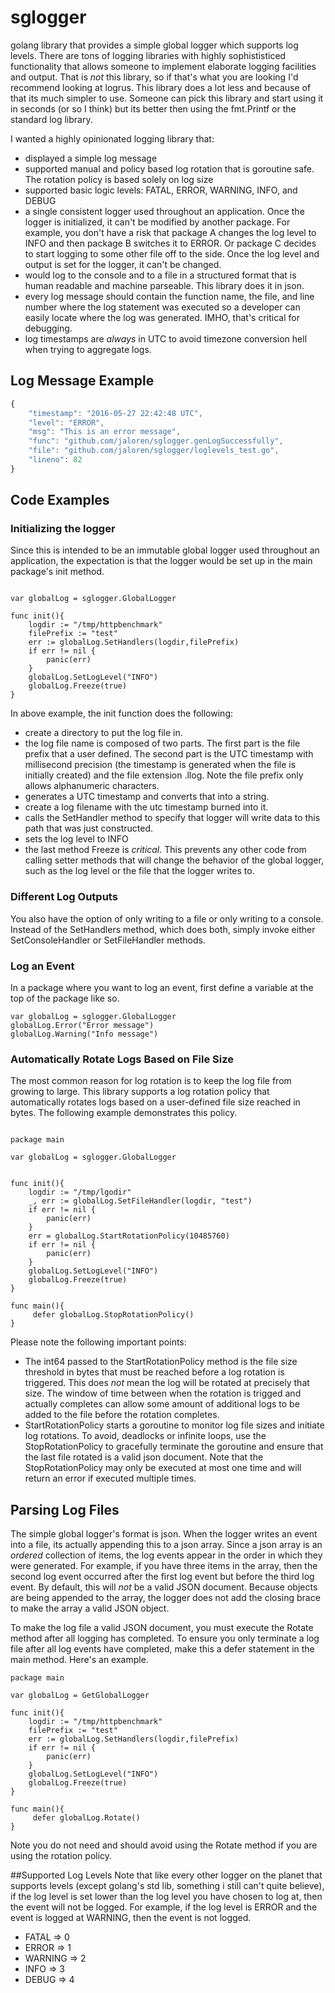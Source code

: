 # sglogger
golang library that provides a simple global logger which supports log levels. There are tons of logging libraries with highly sophististiced functionality that allows someone to implement elaborate logging facilities and output. That is *not* this library, so if that's what you are looking I'd recommend looking at logrus. This library does a lot less and because of that its much simpler to use. Someone can pick this library and start using it in seconds (or so I think) but its better then using the fmt.Printf or the standard log library. 

I wanted a highly opinionated logging library that:
- displayed a simple log message
- supported manual and policy based log rotation that is goroutine safe. The rotation policy is based solely on log size
- supported basic logic levels: FATAL, ERROR, WARNING, INFO, and DEBUG
- a single consistent logger used throughout an application. Once the logger is initialized, it can't be modified by another package. For example, you don't have a risk that package A changes the log level to INFO and then package B switches it to ERROR. Or package C decides to start logging to some other file off to the side. Once the log level and output is set for the logger, it can't be changed.
- would log to the console and to a file in a structured format that is human readable and machine parseable. This library does it in json.
- every log message should contain the function name, the file, and line number where the log statement was executed so a developer can easily locate where the log was generated. IMHO, that's critical for debugging.
- log timestamps are *always* in UTC to avoid timezone conversion hell when trying to aggregate logs.

## Log Message Example

```javascript
{
	"timestamp": "2016-05-27 22:42:48 UTC",
	"level": "ERROR",
	"msg": "This is an error message",
	"func": "github.com/jaloren/sglogger.genLogSuccessfully",
	"file": "github.com/jaloren/sglogger/loglevels_test.go",
	"lineno": 82
}
```

## Code Examples

### Initializing the logger

Since this is intended to be an immutable global logger used throughout an application, the expectation is that the logger would be set up in the main package's init method.

```golang

var globalLog = sglogger.GlobalLogger

func init(){
	logdir := "/tmp/httpbenchmark"
	filePrefix := "test"
	err := globalLog.SetHandlers(logdir,filePrefix)
	if err != nil {
		panic(err)
	}
	globalLog.SetLogLevel("INFO")
	globalLog.Freeze(true)
}
```

In above example, the init function does the following:
- create a directory to put the log file in.
- the log file name is composed of two parts. The first part is the file prefix that a user defined. The second part is the UTC timestamp with millisecond precision (the timestamp is generated when the file is initially created) and the file extension .llog. Note the file prefix only allows alphanumeric characters.
- generates a UTC timestamp and converts that into a string.
- create a log filename with the utc timestamp burned into it.
- calls the SetHandler method to specify that logger will write data to this path that was just constructed.
- sets the log level to INFO
- the last method Freeze is *critical*. This prevents any other code from calling setter methods that will change the behavior of the global logger, such as the log level or the file that the logger writes to.

### Different Log Outputs

You also have the option of only writing to a file or only writing to a console. Instead of the SetHandlers method, which does both, simply invoke either SetConsoleHandler or SetFileHandler methods. 

### Log an Event

In a package where you want to log an event, first define a variable at the top of the package like so.
```golang
var globalLog = sglogger.GlobalLogger
globalLog.Error("Error message")
globalLog.Warning("Info message")
```

### Automatically Rotate Logs Based on File Size
The most common reason for log rotation is to keep the log file from growing to large. This library supports a log rotation policy that automatically rotates logs based on a user-defined file size reached in bytes. The following example demonstrates this policy.
```golang

package main

var globalLog = sglogger.GlobalLogger


func init(){
	logdir := "/tmp/lgodir"
	_, err := globalLog.SetFileHandler(logdir, "test")
	if err != nil {
		panic(err)
	}
	err = globalLog.StartRotationPolicy(10485760)
	if err != nil {
		panic(err)
	}
	globalLog.SetLogLevel("INFO")
	globalLog.Freeze(true)
}

func main(){
     defer globalLog.StopRotationPolicy()
}
```
Please note the following important points:
- The int64 passed to the StartRotationPolicy method is the file size threshold in bytes that must be reached before a log rotation is triggered. This does *not* mean the log will be rotated at precisely that size. The window of time between when the rotation is trigged and actually completes can allow some amount of additional logs to be added to the file before the rotation completes.
- StartRotationPolicy starts a goroutine to monitor log file sizes and initiate log rotations. To avoid, deadlocks or infinite loops, use the StopRotationPolicy to gracefully terminate the goroutine and ensure that the last file rotated is a valid json document. Note that the StopRotationPolicy may only be executed at most one time and will return an error if executed multiple times.


## Parsing Log Files

The simple global logger's format is json. When the logger writes an event into a file, its actually appending this to a json array. Since a json array is an *ordered* collection of items, the log events appear in the order in which they were generated. For example, if you have three items in the array, then the second log event occurred after the first log event but before the third log event. By default, this will *not* be a valid JSON document. Because objects are being appended to the array, the logger does not add the closing brace to make the array a valid JSON object. 

To make the log file a valid JSON document, you must execute the Rotate method after all logging has completed. To ensure you only terminate a log file after all log events have completed, make this a defer statement in the main method. Here's an example.

```golang
package main

var globalLog = GetGlobalLogger

func init(){
	logdir := "/tmp/httpbenchmark"
	filePrefix := "test"
	err := globalLog.SetHandlers(logdir,filePrefix)
	if err != nil {
		panic(err)
	}
	globalLog.SetLogLevel("INFO")
	globalLog.Freeze(true)
}

func main(){
     defer globalLog.Rotate()
}

```

Note you do not need and should avoid using the Rotate method if you are using the rotation policy.

##Supported Log Levels
Note that like every other logger on the planet that supports levels (except golang's std lib, something i still can't quite believe), if the log level is set lower than the log level you have chosen to log at, then the event will not be logged. For example, if the log level is ERROR and the event is logged at WARNING, then the event is not logged.
 
- FATAL => 0
- ERROR => 1
- WARNING => 2
- INFO => 3
- DEBUG => 4
